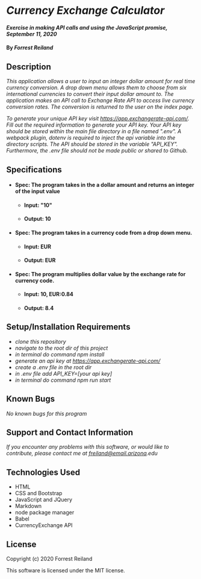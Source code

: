 # _Currency Exchange Calculator_

#### _Exercise in making API calls and using the JavaScript promise, September 11, 2020_

#### By _Forrest Reiland_

## Description 

_This application allows a user to input an integer dollar amount for real time currency conversion. A drop down menu allows them to choose from six international currencies to convert their input dollar amount to. The application makes an API call to Exchange Rate API to access live currency conversion rates. The conversion is returned to the user on the index page._

_To generate your unique API key visit https://app.exchangerate-api.com/. Fill out the required information to generate your API key. Your API key should be stored within the main file directory in a file named ".env". A webpack plugin, dotenv is required to inject the api variable into the directory scripts. The API should be stored in the variable "API_KEY". Furthermore, the .env file should not be made public or shared to Github._

## Specifications

* #### **Spec**:  The program takes in the a dollar amount and returns an integer of the input value
  * #### **Input**: "10"
  * #### **Output**: 10

* #### **Spec**:  The program takes in a currency code from a drop down menu.
  * #### **Input**: EUR
  * #### **Output**: EUR

* #### **Spec**:  The program multiplies dollar value by the exchange rate for currency code.
  * #### **Input**: 10, EUR:0.84
  * #### **Output**:  8.4


## Setup/Installation Requirements

* _clone this repository_
* _navigate to the root dir of this project_
* _in terminal do command npm install_
* _generate an api key at https://app.exchangerate-api.com/_
* _create a .env file in the root dir_
* _in .env file add API_KEY=[your api key]_
* _in terminal do command npm run start_


## Known Bugs

_No known bugs for this program_

## Support and Contact Information

_If you encounter any problems with this software, or would like to contribute, please contact me at freiland@email.arizona.edu_

## Technologies Used

* HTML
* CSS and Bootstrap
* JavaScript and JQuery
* Markdown 
* node package manager
* Babel 
* CurrencyExchange API

## License 

Copyright (c) 2020 Forrest Reiland

This software is licensed under the MIT license.